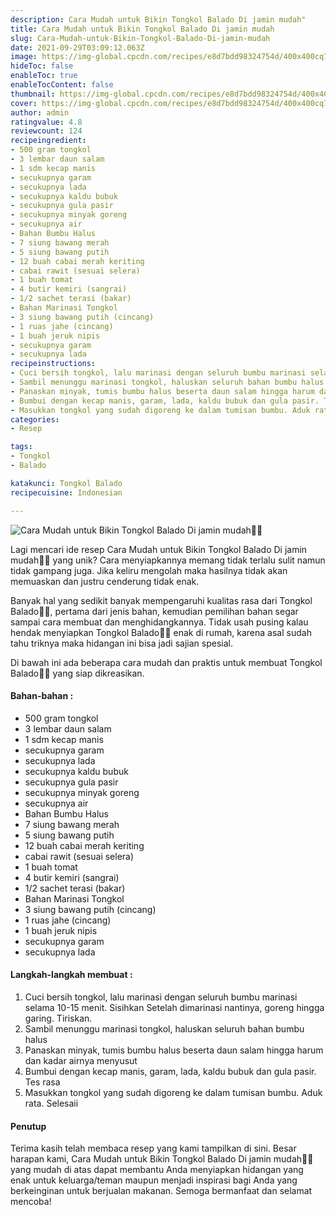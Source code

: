 ```yaml
---
description: Cara Mudah untuk Bikin Tongkol Balado Di jamin mudah"
title: Cara Mudah untuk Bikin Tongkol Balado Di jamin mudah
slug: Cara-Mudah-untuk-Bikin-Tongkol-Balado-Di-jamin-mudah
date: 2021-09-29T03:09:12.063Z
image: https://img-global.cpcdn.com/recipes/e8d7bdd98324754d/400x400cq70/photo.jpg
hideToc: false
enableToc: true
enableTocContent: false
thumbnail: https://img-global.cpcdn.com/recipes/e8d7bdd98324754d/400x400cq70/photo.jpg
cover: https://img-global.cpcdn.com/recipes/e8d7bdd98324754d/400x400cq70/photo.jpg
author: admin
ratingvalue: 4.8
reviewcount: 124
recipeingredient:
- 500 gram tongkol
- 3 lembar daun salam
- 1 sdm kecap manis
- secukupnya garam
- secukupnya lada
- secukupnya kaldu bubuk
- secukupnya gula pasir
- secukupnya minyak goreng
- secukupnya air
- Bahan Bumbu Halus
- 7 siung bawang merah
- 5 siung bawang putih
- 12 buah cabai merah keriting
- cabai rawit (sesuai selera)
- 1 buah tomat
- 4 butir kemiri (sangrai)
- 1/2 sachet terasi (bakar)
- Bahan Marinasi Tongkol
- 3 siung bawang putih (cincang)
- 1 ruas jahe (cincang)
- 1 buah jeruk nipis
- secukupnya garam
- secukupnya lada
recipeinstructions:
- Cuci bersih tongkol, lalu marinasi dengan seluruh bumbu marinasi selama 10-15 menit. Sisihkan Setelah dimarinasi nantinya, goreng hingga garing. Tiriskan.
- Sambil menunggu marinasi tongkol, haluskan seluruh bahan bumbu halus
- Panaskan minyak, tumis bumbu halus beserta daun salam hingga harum dan kadar airnya menyusut
- Bumbui dengan kecap manis, garam, lada, kaldu bubuk dan gula pasir. Tes rasa
- Masukkan tongkol yang sudah digoreng ke dalam tumisan bumbu. Aduk rata. Selesaii
categories:
- Resep

tags:
- Tongkol
- Balado

katakunci: Tongkol Balado
recipecuisine: Indonesian

---
```


![Cara Mudah untuk Bikin Tongkol Balado Di jamin mudah👩‍🍳](https://img-global.cpcdn.com/recipes/e8d7bdd98324754d/400x400cq70/photo.jpg)

Lagi mencari ide resep Cara Mudah untuk Bikin Tongkol Balado Di jamin mudah👩‍🍳 yang unik? Cara menyiapkannya memang tidak terlalu sulit namun tidak gampang juga. Jika keliru mengolah maka hasilnya tidak akan memuaskan dan justru cenderung tidak enak.

Banyak hal yang sedikit banyak mempengaruhi kualitas rasa dari Tongkol Balado👩‍🍳, pertama dari jenis bahan, kemudian pemilihan bahan segar sampai cara membuat dan menghidangkannya. Tidak usah pusing kalau hendak menyiapkan Tongkol Balado👩‍🍳 enak di rumah, karena asal sudah tahu triknya maka hidangan ini bisa jadi sajian spesial.

Di bawah ini ada beberapa cara mudah dan praktis untuk membuat Tongkol Balado👩‍🍳 yang siap dikreasikan.

<!--inarticleads1-->

#### Bahan-bahan :

- 500 gram tongkol
- 3 lembar daun salam
- 1 sdm kecap manis
- secukupnya garam
- secukupnya lada
- secukupnya kaldu bubuk
- secukupnya gula pasir
- secukupnya minyak goreng
- secukupnya air
- Bahan Bumbu Halus
- 7 siung bawang merah
- 5 siung bawang putih
- 12 buah cabai merah keriting
- cabai rawit (sesuai selera)
- 1 buah tomat
- 4 butir kemiri (sangrai)
- 1/2 sachet terasi (bakar)
- Bahan Marinasi Tongkol
- 3 siung bawang putih (cincang)
- 1 ruas jahe (cincang)
- 1 buah jeruk nipis
- secukupnya garam
- secukupnya lada

<!--inarticleads2-->

#### Langkah-langkah membuat :

1. Cuci bersih tongkol, lalu marinasi dengan seluruh bumbu marinasi selama 10-15 menit. Sisihkan Setelah dimarinasi nantinya, goreng hingga garing. Tiriskan.
1. Sambil menunggu marinasi tongkol, haluskan seluruh bahan bumbu halus
1. Panaskan minyak, tumis bumbu halus beserta daun salam hingga harum dan kadar airnya menyusut
1. Bumbui dengan kecap manis, garam, lada, kaldu bubuk dan gula pasir. Tes rasa
1. Masukkan tongkol yang sudah digoreng ke dalam tumisan bumbu. Aduk rata. Selesaii

#### Penutup

Terima kasih telah membaca resep yang kami tampilkan di sini. Besar harapan kami, Cara Mudah untuk Bikin Tongkol Balado Di jamin mudah👩‍🍳 yang mudah di atas dapat membantu Anda menyiapkan hidangan yang enak untuk keluarga/teman maupun menjadi inspirasi bagi Anda yang berkeinginan untuk berjualan makanan. Semoga bermanfaat dan selamat mencoba!